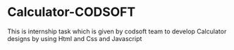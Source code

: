 # Calculator-CODSOFT
This is internship task which is given by codsoft team to develop Calculator designs by using Html and Css and Javascript
